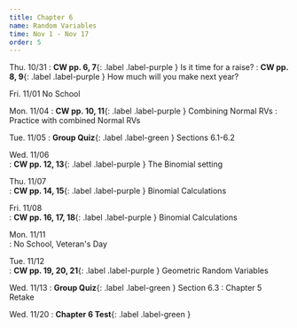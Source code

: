 ```yaml
---
title: Chapter 6
name: Random Variables
time: Nov 1 - Nov 17
order: 5
---
```


<!-- : **Standard 2.1**{: .label .label-yellow }
: **CW pp. 3, 4**{: .label .label-purple }
: **Group Quiz**{: .label .label-green } Section 2.1
: **Test Retake**{: .label .label-red} Chapter 4 Retake
: **No School**{: .label } Staff PD Day
: Practice
: **Chapter 2 Test**{: .label .label-green }
: **Chapter 2 Retake on Wed, 10/18**{: .label .label-red } -->


Thu. 10/31
: **CW pp. 6, 7**{: .label .label-purple } Is it time for a raise?
: **CW pp. 8, 9**{: .label .label-purple } How much will you make next year?



Fri. 11/01	No School
	
	
Mon. 11/04
: **CW pp. 10, 11**{: .label .label-purple } Combining Normal RVs
: Practice with combined Normal RVs

Tue. 11/05
: **Group Quiz**{: .label .label-green } Sections 6.1-6.2

Wed. 11/06	
: **CW pp. 12, 13**{: .label .label-purple } The Binomial setting	

Thu. 11/07	
: **CW pp. 14, 15**{: .label .label-purple } Binomial Calculations

Fri. 11/08	
: **CW pp. 16, 17, 18**{: .label .label-purple } Binomial Calculations
	
Mon. 11/11	
: No School, Veteran's Day

Tue. 11/12	
: **CW pp. 19, 20, 21**{: .label .label-purple } Geometric Random Variables

Wed. 11/13
: **Group Quiz**{: .label .label-green } Section 6.3
: Chapter 5 Retake

Wed. 11/20
: **Chapter 6 Test**{: .label .label-green }

<!-- 
Thu. 11/14	
: **CW p. 3**{: .label .label-purple } Introduction to Sampling Distributions Desmos
: **CW p. 4**{: .label .label-purple } Parameter vs. Statistic (problems included in Desmos)
: **HW p. 11**{: .label .label-red } Normal Distribution Calculation Review  (Due Mon, Dec 04)

Fri. 11/15
: Practice
	
Mon. 11/18
: **CW p. 4**{: .label .label-purple } Sampling Distributions

Tue. 11/19
: Practice

Wed. 11/20
: **Chapter 6 Test**{: .label .label-green }

Thu. 11/21
: **CW pp. 5, 6, 7**{: .label .label-purple } Sampling Distributions, and Biased Estimators

Fri. 11/22
: **Review Quiz**{: .label .label-green } Section 7.1
	
	
Mon. 11/25	Break
Tue. 11/26	Break
Wed. 11/27	Break
Thu. 11/28	Break
Fri. 11/29	Break
	
	
Mon. 12/02
: **Due HW p. 11**{: .label .label-red } Normal Distribution Calculation Review 
: **CW p.8**{: .label .label-purple } Sampling distribution of sample proportions

Tue. 12/03
: **CW pp. 9, 10**{: .label .label-purple } Sampling distribution of sample proportions

Wed. 12/04
: **CW pp. 12, 13, 14**{: .label .label-purple } Sampling distribution of sample means

Thu. 12/05
: **Group Quiz**{: .label .label-green } Sections 7.2-7.3

Fri. 12/06
: Practice / study
	
	
Mon. 12/09


Tue. 12/10
: **Chapter 7 Test**{: .label .label-green }

Wed. 12/11
: Practice / study

Thu. 12/12
: Practice / study

Fri. 12/13
: Chapter 6 Retake
	
Mon. 12/16
: Practice / study

Tue. 12/17
: **Chapter 7 Retake**

Wed. 12/18	
: P1, 2 Final

Thu. 12/19  
: P4 Final

Fri. 12/20	
: **End of first semester** { : .label }
: P5, 6 Final
 -->
